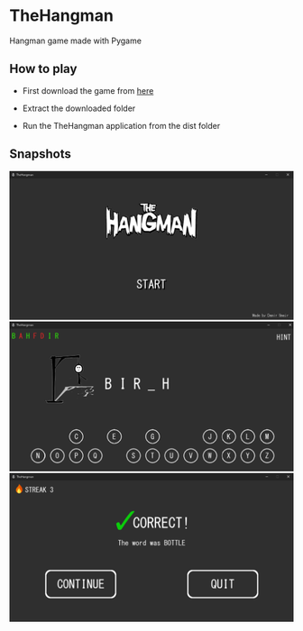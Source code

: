 # TheHangman

Hangman game made with Pygame

## How to play

- First download the game from [here](https://drive.google.com/file/d/1sklC5fzcUBvmRTk5I7IHtW4qFUbPVtsE/view?usp=sharing)

- Extract the downloaded folder

- Run the TheHangman application from the dist folder


## Snapshots

![alt text][img1]
![alt text][img2]
![alt text][img3]


[img1]: https://github.com/demac44/thehangman/blob/master/assets/images/snapshots/thehangman_start.png
[img2]: https://github.com/demac44/thehangman/blob/master/assets/images/snapshots/thehangman_game.png
[img3]: https://github.com/demac44/thehangman/blob/master/assets/images/snapshots/thehangman_end.png

